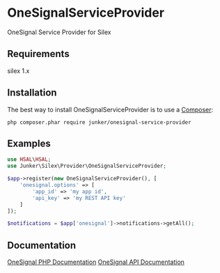 # OneSignalServiceProvider

OneSignal Service Provider for Silex 


## Requirements
silex 1.x

## Installation
The best way to install OneSignalServiceProvider is to use a [Composer](https://getcomposer.org/download):

    php composer.phar require junker/onesignal-service-provider

## Examples

```php
use HSAL\HSAL;
use Junker\Silex\Provider\OneSignalServiceProvider;

$app->register(new OneSignalServiceProvider(), [
    'onesignal.options' => [
        'app_id' => 'my app id',
        'api_key' => 'my REST API key'
    ]
]);

$notifications = $app['onesignal']->notifications->getAll();

```

## Documentation

[OneSignal PHP Documentation](https://github.com/norkunas/onesignal-php-api/blob/1.0/README.md)
[OneSignal API Documentation](https://documentation.onesignal.com/reference)

